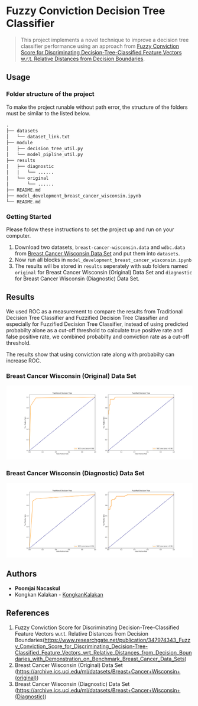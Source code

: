 # Fuzzy Conviction Decision Tree Classifier
> This project implements a novel technique to improve a decision tree classifier performance using an approach from [Fuzzy Conviction Score for Discriminating Decision-Tree-Classified Feature Vectors w.r.t. Relative Distances from Decision Boundaries](https://www.researchgate.net/publication/347974343_Fuzzy_Conviction_Score_for_Discriminating_Decision-Tree-Classified_Feature_Vectors_wrt_Relative_Distances_from_Decision_Boundaries_with_Demonstration_on_Benchmark_Breast_Cancer_Data_Sets). 

## Usage

### Folder structure of the project

To make the project runable without path error, the structure of the folders must be similar to the listed below. 

```
.
├── datasets
│   └── dataset_link.txt
├── module
│   ├── decision_tree_util.py
│   └── model_pipline_util.py
├── results
│   ├── diagnostic
│   │   └── ......
│   └── original
│       └── ......
├── README.md
├── model_development_breast_cancer_wisconsin.ipynb
└── README.md
```

### Getting Started

Please follow these instructions to set the project up and run on your computer.

1. Download two datasets, `breast-cancer-wisconsin.data` and `wdbc.data` from [Breast Cancer Wisconsin Data Set](https://archive.ics.uci.edu/ml/machine-learning-databases/breast-cancer-wisconsin/) and put them into `datasets`.
2. Now run all blocks in `model_development_breast_cancer_wisconsin.ipynb`
3. The results will be stored in `results` seperately with sub folders named `original` for Breast Cancer Wisconsin (Original) Data Set and `diagnostic` for Breast Cancer Wisconsin (Diagnostic) Data Set.

## Results

We used ROC as a measurement to compare the results from Traditional Decision Tree Classifier and Fuzzified Decision Tree Classifier and especially for Fuzzified Decision Tree Classifier, instead of using predicted probabilty alone
as a cut-off threshold to calculate true positive rate and false positive rate, we combined probabilty and conviction rate as a cut-off threshold.

The results show that using conviction rate along with probabilty can increase ROC.

### Breast Cancer Wisconsin (Original) Data Set

<p align="center">
    <img src="results/original/roc_decision_tree_d2_original.png" alt="Image"/>
</p>

### Breast Cancer Wisconsin (Diagnostic) Data Set

<p align="center">
    <img src="results/diagnostic/roc_decision_tree_d2_diagnostic.png" alt="Image"/>
</p>

## Authors

* **Poomjai Nacaskul**
* Kongkan Kalakan - [KongkanKalakan](https://github.com/KongkanKalakan)

## References

1. Fuzzy Conviction Score for Discriminating Decision-Tree-Classified Feature Vectors w.r.t. Relative Distances from Decision Boundaries(https://www.researchgate.net/publication/347974343_Fuzzy_Conviction_Score_for_Discriminating_Decision-Tree-Classified_Feature_Vectors_wrt_Relative_Distances_from_Decision_Boundaries_with_Demonstration_on_Benchmark_Breast_Cancer_Data_Sets)
2. Breast Cancer Wisconsin (Original) Data Set (https://archive.ics.uci.edu/ml/datasets/Breast+Cancer+Wisconsin+(original))
2. Breast Cancer Wisconsin (Diagnostic) Data Set (https://archive.ics.uci.edu/ml/datasets/Breast+Cancer+Wisconsin+(Diagnostic))